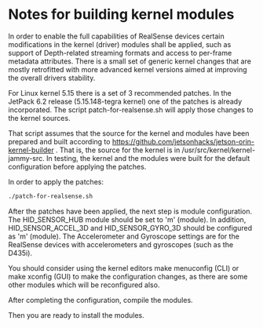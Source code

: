 # Notes for building kernel modules

In order to enable the full capabilities of RealSense devices certain modifications in the kernel (driver) modules shall be applied, such as support of Depth-related streaming formats and access to per-frame metadata attributes. There is a small set of generic kernel changes that are mostly retrofitted with more advanced kernel versions aimed at improving the overall drivers stability.

For Linux kernel 5.15 there is a set of 3 recommended patches. In the JetPack 6.2 release (5.15.148-tegra kernel) one of the patches is already incorporated. The script patch-for-realsense.sh will apply those changes to the kernel sources.

That script assumes that the source for the kernel and modules have been prepared and built according to https://github.com/jetsonhacks/jetson-orin-kernel-builder . That is, the source for the kernel is in /usr/src/kernel/kernel-jammy-src. In testing, the kernel and the modules were built for the default configuration before applying the patches.

In order to apply the patches:
```bash
./patch-for-realsense.sh
```

After the patches have been applied, the next step is module configuration. The HID_SENSOR_HUB module should be set to 'm' (module). In addition, HID_SENSOR_ACCEL_3D and HID_SENSOR_GYRO_3D should be configured as 'm' (module). The Accelerometer and Gyroscope settings are for the RealSense devices with accelerometers and gyroscopes (such as the D435i).

You should consider using the kernel editors make menuconfig (CLI) or make xconfig (GUI) to make the configuration changes, as there are some other modules which will be reconfigured also.

After completing the configuration, compile the modules.

Then you are ready to install the modules.
